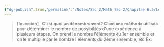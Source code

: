 ```yaml
---
{"dg-publish":true,"permalink":"/Notes/Sec 2/Math Sec 2/Chapitre 6.3/Les méthodes de dénombrements en probabilitéX/"}
---
```



>[!question]- C'est quoi un dénombrement?
>C'est une méthode utilisée pour déterminer le nombre de possibilités d'une expérience à plusieurs étapes.
> On prend le nombre l'éléments du 1er ensemble et on le multiplie par le nombre l'éléments du 2ème ensemble, etc
> Ex: 


